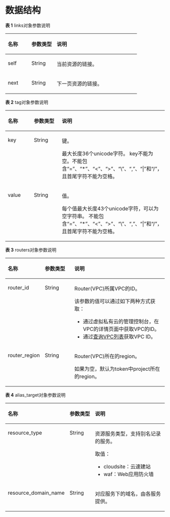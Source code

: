 # 数据结构<a name="dns_api_80006"></a>

**表 1**  links对象参数说明

<a name="table0172144213344"></a>
<table><thead align="left"><tr id="row917304253418"><th class="cellrowborder" valign="top" width="18%" id="mcps1.2.4.1.1"><p id="p101731742153416"><a name="p101731742153416"></a><a name="p101731742153416"></a>名称</p>
</th>
<th class="cellrowborder" valign="top" width="19.25%" id="mcps1.2.4.1.2"><p id="p0174542163418"><a name="p0174542163418"></a><a name="p0174542163418"></a>参数类型</p>
</th>
<th class="cellrowborder" valign="top" width="62.74999999999999%" id="mcps1.2.4.1.3"><p id="p7174194243414"><a name="p7174194243414"></a><a name="p7174194243414"></a>说明</p>
</th>
</tr>
</thead>
<tbody><tr id="row1390694871216"><td class="cellrowborder" valign="top" width="18%" headers="mcps1.2.4.1.1 "><p id="p8907184881217"><a name="p8907184881217"></a><a name="p8907184881217"></a>self</p>
</td>
<td class="cellrowborder" valign="top" width="19.25%" headers="mcps1.2.4.1.2 "><p id="p9907184891219"><a name="p9907184891219"></a><a name="p9907184891219"></a>String</p>
</td>
<td class="cellrowborder" valign="top" width="62.74999999999999%" headers="mcps1.2.4.1.3 "><p id="p1890754813127"><a name="p1890754813127"></a><a name="p1890754813127"></a>当前资源的链接。</p>
</td>
</tr>
<tr id="row15778204719370"><td class="cellrowborder" valign="top" width="18%" headers="mcps1.2.4.1.1 "><p id="p136561245153620"><a name="p136561245153620"></a><a name="p136561245153620"></a>next</p>
</td>
<td class="cellrowborder" valign="top" width="19.25%" headers="mcps1.2.4.1.2 "><p id="p19656144517367"><a name="p19656144517367"></a><a name="p19656144517367"></a>String</p>
</td>
<td class="cellrowborder" valign="top" width="62.74999999999999%" headers="mcps1.2.4.1.3 "><p id="p76567451365"><a name="p76567451365"></a><a name="p76567451365"></a>下一页资源的链接。</p>
</td>
</tr>
</tbody>
</table>

**表 2**  tag对象参数说明

<a name="table19530794112436"></a>
<table><thead align="left"><tr id="row15361836112436"><th class="cellrowborder" valign="top" width="18.011801180118013%" id="mcps1.2.4.1.1"><p id="p58707511112436"><a name="p58707511112436"></a><a name="p58707511112436"></a>名称</p>
</th>
<th class="cellrowborder" valign="top" width="19.28192819281928%" id="mcps1.2.4.1.2"><p id="p42210623112436"><a name="p42210623112436"></a><a name="p42210623112436"></a>参数类型</p>
</th>
<th class="cellrowborder" valign="top" width="62.70627062706271%" id="mcps1.2.4.1.3"><p id="p63617265112436"><a name="p63617265112436"></a><a name="p63617265112436"></a>说明</p>
</th>
</tr>
</thead>
<tbody><tr id="row35684479112436"><td class="cellrowborder" valign="top" width="18.011801180118013%" headers="mcps1.2.4.1.1 "><p id="p13313439112530"><a name="p13313439112530"></a><a name="p13313439112530"></a>key</p>
</td>
<td class="cellrowborder" valign="top" width="19.28192819281928%" headers="mcps1.2.4.1.2 "><p id="p35653193112436"><a name="p35653193112436"></a><a name="p35653193112436"></a>String</p>
</td>
<td class="cellrowborder" valign="top" width="62.70627062706271%" headers="mcps1.2.4.1.3 "><p id="p011410211144"><a name="p011410211144"></a><a name="p011410211144"></a>键。</p>
<p id="p12621122816413"><a name="p12621122816413"></a><a name="p12621122816413"></a>最大长度36个unicode字符。 key不能为空。不能包含“=”、“*”、“&lt;”、“&gt;”、“\”、“,”、“|”和“/”，且首尾字符不能为空格。</p>
</td>
</tr>
<tr id="row20048002112436"><td class="cellrowborder" valign="top" width="18.011801180118013%" headers="mcps1.2.4.1.1 "><p id="p66095544112533"><a name="p66095544112533"></a><a name="p66095544112533"></a>value</p>
</td>
<td class="cellrowborder" valign="top" width="19.28192819281928%" headers="mcps1.2.4.1.2 "><p id="p60123528112436"><a name="p60123528112436"></a><a name="p60123528112436"></a>String</p>
</td>
<td class="cellrowborder" valign="top" width="62.70627062706271%" headers="mcps1.2.4.1.3 "><p id="p592417401420"><a name="p592417401420"></a><a name="p592417401420"></a>值。</p>
<p id="p3383124915419"><a name="p3383124915419"></a><a name="p3383124915419"></a>每个值最大长度43个unicode字符，可以为空字符串。 不能包含“=”、“*”、“&lt;”、“&gt;”、“\”、“,”、“|”和“/”，且首尾字符不能为空格。</p>
</td>
</tr>
</tbody>
</table>

**表 3**  routers对象参数说明

<a name="table4448008117179"></a>
<table><thead align="left"><tr id="row6132935617179"><th class="cellrowborder" valign="top" width="18.099999999999998%" id="mcps1.2.4.1.1"><p id="p36588677171719"><a name="p36588677171719"></a><a name="p36588677171719"></a>名称</p>
</th>
<th class="cellrowborder" valign="top" width="19.37%" id="mcps1.2.4.1.2"><p id="p9906869171719"><a name="p9906869171719"></a><a name="p9906869171719"></a>参数类型</p>
</th>
<th class="cellrowborder" valign="top" width="62.529999999999994%" id="mcps1.2.4.1.3"><p id="p64258954171719"><a name="p64258954171719"></a><a name="p64258954171719"></a>说明</p>
</th>
</tr>
</thead>
<tbody><tr id="row266872817179"><td class="cellrowborder" valign="top" width="18.099999999999998%" headers="mcps1.2.4.1.1 "><p id="p25118582171719"><a name="p25118582171719"></a><a name="p25118582171719"></a>router_id</p>
</td>
<td class="cellrowborder" valign="top" width="19.37%" headers="mcps1.2.4.1.2 "><p id="p50755907171719"><a name="p50755907171719"></a><a name="p50755907171719"></a>String</p>
</td>
<td class="cellrowborder" valign="top" width="62.529999999999994%" headers="mcps1.2.4.1.3 "><p id="p17587794171719"><a name="p17587794171719"></a><a name="p17587794171719"></a>Router(VPC)所属VPC的ID。</p>
<p id="p143411822947"><a name="p143411822947"></a><a name="p143411822947"></a>该参数的值可以通过如下两种方式获取：</p>
<a name="ul1938314911411"></a><a name="ul1938314911411"></a><ul id="ul1938314911411"><li>通过虚拟私有云的管理控制台，在VPC的详情页面中获取VPC的ID。</li><li>通过<a href="https://support.huaweicloud.com/api-vpc/vpc_api01_0003.html" target="_blank" rel="noopener noreferrer">查询VPC列表</a>获取VPC ID。</li></ul>
</td>
</tr>
<tr id="row6657832817179"><td class="cellrowborder" valign="top" width="18.099999999999998%" headers="mcps1.2.4.1.1 "><p id="p3709384171719"><a name="p3709384171719"></a><a name="p3709384171719"></a>router_region</p>
</td>
<td class="cellrowborder" valign="top" width="19.37%" headers="mcps1.2.4.1.2 "><p id="p43861924171719"><a name="p43861924171719"></a><a name="p43861924171719"></a>String</p>
</td>
<td class="cellrowborder" valign="top" width="62.529999999999994%" headers="mcps1.2.4.1.3 "><p id="p63154928171719"><a name="p63154928171719"></a><a name="p63154928171719"></a>Router(VPC)所在的region。</p>
<p id="p38645142171939"><a name="p38645142171939"></a><a name="p38645142171939"></a>如果为空，默认为token中project所在的region。</p>
</td>
</tr>
</tbody>
</table>

**表 4**  alias\_target对象参数说明

<a name="table11888161342410"></a>
<table><thead align="left"><tr id="row18392181415485"><th class="cellrowborder" valign="top" width="18.011801180118013%" id="mcps1.2.4.1.1"><p id="p183921314184812"><a name="p183921314184812"></a><a name="p183921314184812"></a>名称</p>
</th>
<th class="cellrowborder" valign="top" width="19.28192819281928%" id="mcps1.2.4.1.2"><p id="p439210145483"><a name="p439210145483"></a><a name="p439210145483"></a>参数类型</p>
</th>
<th class="cellrowborder" valign="top" width="62.70627062706271%" id="mcps1.2.4.1.3"><p id="p23921149482"><a name="p23921149482"></a><a name="p23921149482"></a>说明</p>
</th>
</tr>
</thead>
<tbody><tr id="row11392714154811"><td class="cellrowborder" valign="top" width="18.011801180118013%" headers="mcps1.2.4.1.1 "><p id="p1939231417484"><a name="p1939231417484"></a><a name="p1939231417484"></a>resource_type</p>
</td>
<td class="cellrowborder" valign="top" width="19.28192819281928%" headers="mcps1.2.4.1.2 "><p id="p163922014164812"><a name="p163922014164812"></a><a name="p163922014164812"></a>String</p>
</td>
<td class="cellrowborder" valign="top" width="62.70627062706271%" headers="mcps1.2.4.1.3 "><p id="p33931814104817"><a name="p33931814104817"></a><a name="p33931814104817"></a>资源服务类型，支持别名记录的服务。</p>
<p id="p589419319282"><a name="p589419319282"></a><a name="p589419319282"></a>取值：</p>
<a name="ul15851330132819"></a><a name="ul15851330132819"></a><ul id="ul15851330132819"><li>cloudsite：云速建站</li><li>waf：Web应用防火墙</li></ul>
</td>
</tr>
<tr id="row16393414184815"><td class="cellrowborder" valign="top" width="18.011801180118013%" headers="mcps1.2.4.1.1 "><p id="p5393181418489"><a name="p5393181418489"></a><a name="p5393181418489"></a>resource_domain_name</p>
</td>
<td class="cellrowborder" valign="top" width="19.28192819281928%" headers="mcps1.2.4.1.2 "><p id="p8393181414818"><a name="p8393181414818"></a><a name="p8393181414818"></a>String</p>
</td>
<td class="cellrowborder" valign="top" width="62.70627062706271%" headers="mcps1.2.4.1.3 "><p id="p339318146487"><a name="p339318146487"></a><a name="p339318146487"></a>对应服务下的域名，由各服务提供。</p>
</td>
</tr>
</tbody>
</table>

